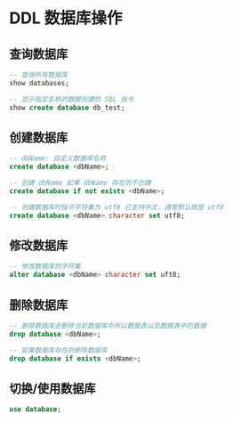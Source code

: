 # DDL 数据库操作

## 查询数据库
``` sql
-- 查询所有数据库
show databases;

-- 显示指定名称的数据创建的 SQL 指令
show create database db_test;
```

## 创建数据库
``` sql
-- dbName: 自定义数据库名称
create database <dbName>;

-- 创建 dbName 如果 dbName 存在则不创建
create database if not exists <dbName>;

-- 创建数据库时指令字符集为 utf8 已支持中文，通常默认就是 utf8
create database <dbName> character set utf8;
```

## 修改数据库
``` sql
-- 修改数据库的字符集
alter database <dbName> character set uft8;
```

## 删除数据库
``` sql
-- 删除数据库会删除当前数据库中所以数据表以及数据表中的数据
drop database <dbName>;

-- 如果数据库存在则删除数据库
drop database if exists <dbName>;
```

## 切换/使用数据库
``` sql
use database;
```